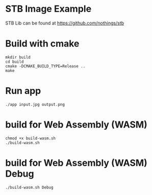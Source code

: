 # STB Image Example
STB Lib can be found at https://github.com/nothings/stb

# Build with cmake
```
mkdir build
cd build
cmake -DCMAKE_BUILD_TYPE=Release ..
make
```

# Run app
```
./app input.jpg output.png
```

# build for Web Assembly (WASM)
```
chmod +x build-wasm.sh
./build-wasm.sh
```

# build for Web Assembly (WASM) Debug
```
./build-wasm.sh Debug
```